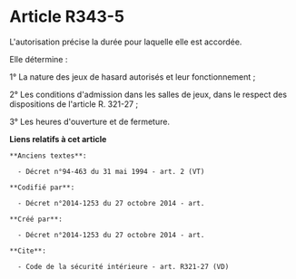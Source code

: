# Article R343-5

L'autorisation précise la durée pour laquelle elle est accordée. 

Elle détermine : 

1° La nature des jeux de hasard autorisés et leur fonctionnement ; 

2° Les conditions d'admission dans les salles de jeux, dans le respect des dispositions de l'article R. 321-27 ; 

3° Les heures d'ouverture et de fermeture.

**Liens relatifs à cet article**

	**Anciens textes**:

	  - Décret n°94-463 du 31 mai 1994 - art. 2 (VT)

	**Codifié par**:

	  - Décret n°2014-1253 du 27 octobre 2014 - art.

	**Créé par**:

	  - Décret n°2014-1253 du 27 octobre 2014 - art.

	**Cite**:

	  - Code de la sécurité intérieure - art. R321-27 (VD)

